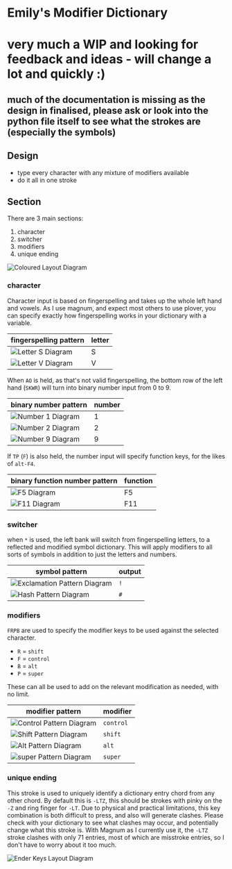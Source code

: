 # Emily's Modifier Dictionary 

# very much a WIP and looking for feedback and ideas - will change a lot and quickly :) 
## much of the documentation is missing as the design in finalised, please ask or look into the python file itself to see what the strokes are (especially the symbols)

## Design

- type every character with any mixture of modifiers available
- do it all in one stroke

## Section

There are 3 main sections:
1. character
2. switcher
3. modifiers
4. unique ending 

![Coloured Layout Diagram](img/layout.png)

### character

Character input is based on fingerspelling and takes up the whole left hand and vowels.
As I use magnum, and expect most others to use plover, you can specify exactly how fingerspelling works in your dictionary with a variable. 

| fingerspelling pattern                | letter  |
|---------------------------------------|---------|
| ![Letter S Diagram](img/letter-s.png) | S       |
| ![Letter V Diagram](img/letter-v.png) | V       |

When `AO` is held, as that's not valid fingerspelling, the bottom row of the left hand (`SKWR`) will turn into binary number input from 0 to 9.

| binary number pattern                 | number  |
|---------------------------------------|---------|
| ![Number 1 Diagram](img/number-1.png) | 1       |
| ![Number 2 Diagram](img/number-2.png) | 2       |
| ![Number 9 Diagram](img/number-9.png) | 9       |

If `TP` (`F`) is also held, the number input will specify function keys, for the likes of `alt-F4`.

| binary function number pattern | function |
|--------------------------------|----------|
| ![F5 Diagram](img/F5.png)      | F5       |
| ![F11 Diagram](img/F11.png)    | F11      |

### switcher

when `*` is used, the left bank will switch from fingerspelling letters, to a reflected and modified symbol dictionary. 
This will apply modifiers to all sorts of symbols in addition to just the letters and numbers. 

| symbol pattern                                 | output |
|------------------------------------------------|--------|
| ![Exclamation Pattern Diagram](img/exclam.png) | `!`    |
| ![Hash Pattern Diagram](img/hash.png)          | `#`    |

### modifiers 

`FRPB` are used to specify the modifier keys to be used against the selected character. 

- `R` = `shift`
- `F` = `control`
- `B` = `alt`
- `P` = `super`

These can all be used to add on the relevant modification as needed, with no limit.

| modifier pattern                            | modifier  |
|---------------------------------------------|-----------|
| ![Control Pattern Diagram](img/control.png) | `control` |
| ![Shift Pattern Diagram](img/shift.png)     | `shift`   |
| ![Alt Pattern Diagram](img/alt.png)         | `alt`     |
| ![super Pattern Diagram](img/super.png)     | `super`   |

### unique ending

This stroke is used to uniquely identify a dictionary entry chord from any other chord.
By default this is `-LTZ`, this should be strokes with pinky on the `-Z` and ring finger for `-LT`.
Due to physical and practical limitations, this key combination is both difficult to press, and also will generate clashes. 
Please check with your dictionary to see what clashes may occur, and potentially change what this stroke is.
With Magnum as I currently use it, the `-LTZ` stroke clashes with only 71 entries, most of which are misstroke entries, so I don't have to worry about it too much. 

![Ender Keys Layout Diagram](img/ender.png)
